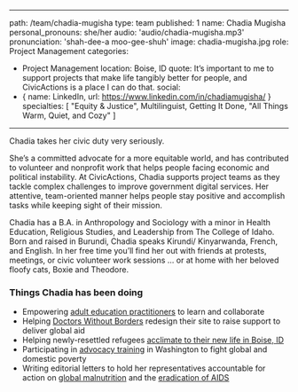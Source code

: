 
---
path: /team/chadia-mugisha
type: team
published: 1
name: Chadia Mugisha
personal_pronouns: she/her
audio: 'audio/chadia-mugisha.mp3'
pronunciation: 'shah-dee-a moo-gee-shuh'
image: chadia-mugisha.jpg
role: Project Management
categories:
 - Project Management
location: Boise, ID
quote: It’s important to me to support projects that make life tangibly better for people, and CivicActions is a place I can do that.
social: 
  - {
  name: LinkedIn,
  url: https://www.linkedin.com/in/chadiamugisha/
  }
specialties: [ "Equity & Justice",
Multilinguist,
Getting It Done,
"All Things Warm, Quiet, and Cozy"
]

  
---

Chadia takes her civic duty very seriously.

She’s a committed advocate for a more equitable world, and has contributed to volunteer and nonprofit work that helps people facing economic and political instability. At CivicActions, Chadia supports project teams as they tackle complex challenges to improve government digital services. Her attentive, team-oriented manner helps people stay positive and accomplish tasks while keeping sight of their mission.

Chadia has a B.A. in Anthropology and Sociology with a minor in Health Education, Religious Studies, and Leadership from The College of Idaho. Born and raised in Burundi, Chadia speaks Kirundi/ Kinyarwanda, French, and English. In her free time you’ll find her out with friends at protests, meetings, or civic volunteer work sessions … or at home with her beloved floofy cats, Boxie and Theodore.


### Things Chadia has been doing
* Empowering [adult education practitioners](https://civicactions.com/case-study/lincs/) to learn and collaborate
* Helping [Doctors Without Borders](https://civicactions.com/case-study/msf) redesign their site to raise support to deliver global aid
* Helping newly-resettled refugees [acclimate to their new life in Boise, ID](http://www.anaidaho.org/reach-youth-mentor-program.html)
* Participating in [advocacy training](https://results.org/fellowship/) in Washington to fight global and domestic poverty
* Writing editorial letters to hold her representatives accountable for action on [global malnutrition](https://www.idahostatesman.com/opinion/letters-to-the-editor/article234527607.html) and the [eradication of AIDS](https://www.idahostatesman.com/opinion/letters-to-the-editor/article238241689.html)
